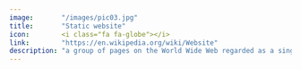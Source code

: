 ```yaml
---
image:       "/images/pic03.jpg"
title:       "Static website"
icon:        <i class="fa fa-globe"></i>
link:        "https://en.wikipedia.org/wiki/Website"
description: "a group of pages on the World Wide Web regarded as a single entity"
---
```

